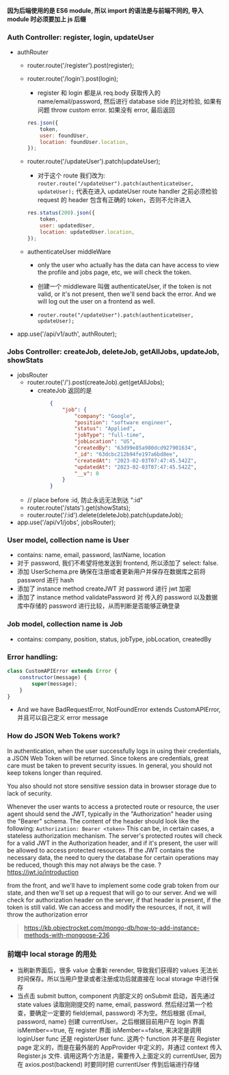 #### 因为后端使用的是 ES6 module, 所以 import 的语法是与前端不同的, 导入 module 时必须要加上 js 后缀

### Auth Controller: register, login, updateUser

-   authRouter

    -   router.route('/register').post(register);
    -   router.route('/login').post(login);

        -   register 和 login 都是从 req.body 获取传入的 name/email/password, 然后进行 database side 的比对检验, 如果有问题 throw custom error. 如果没有 error, 最后返回

        ```js
        res.json({
            token,
            user: foundUser,
            location: foundUser.location,
        });
        ```

    -   router.route('/updateUser').patch(updateUser);

        -   对于这个 route 我们改为: `router.route("/updateUser").patch(authenticateUser, updateUser);` 代表在进入 updateUser route handler 之前必须检验 request 的 header 包含有正确的 token，否则不允许进入

        ```js
        res.status(200).json({
            token,
            user: updatedUser,
            location: updatedUser.location,
        });
        ```

    -   authenticateUser middleWare

        -   only the user who actually has the data can have access to view the profile and jobs page, etc, we will check the token.

        -   创建一个 middleware 叫做 authenticateUser, if the token is not valid, or it's not present, then we'll send back the error. And we will log out the user on a frontend as well.
        -   `router.route("/updateUser").patch(authenticateUser, updateUser);`

-   app.use('/api/v1/auth', authRouter);

### Jobs Controller: createJob, deleteJob, getAllJobs, updateJob, showStats

-   jobsRouter
    -   router.route('/').post(createJob).get(getAllJobs);
        -   createJob 返回的是
            ```json
                {
                    "job": {
                        "company": "Google",
                        "position": "software engineer",
                        "status": "Applied",
                        "jobType": "full-time",
                        "jobLocation": "US",
                        "createdBy": "63d99e85a980dcd927901634",
                        "_id": "63dcbc212b94fe197a6bd8ee",
                        "createdAt": "2023-02-03T07:47:45.542Z",
                        "updatedAt": "2023-02-03T07:47:45.542Z",
                        "__v": 0
                    }
                }
            ````
    -   // place before :id, 防止永远无法到达 ":id"
    -   router.route('/stats').get(showStats);
    -   router.route('/:id').delete(deleteJob).patch(updateJob);
-   app.use('/api/v1/jobs', jobsRouter);

### User model, collection name is User

-   contains: name, email, password, lastName, location
-   对于 password, 我们不希望将他发送到 frontend, 所以添加了 select: false.
-   添加 UserSchema.pre 确保在注册或者更新用户并保存在数据库之前将 password 进行 hash
-   添加了 instance method createJWT 对 password 进行 jwt 加密
-   添加了 instance method validatePassword 对 传入的 password 以及数据库中存储的 password 进行比较，从而判断是否能够正确登录

### Job model, collection name is Job

-   contains: company, position, status, jobType, jobLocation, createdBy

### Error handling:

```js
class CustomAPIError extends Error {
    constructor(message) {
        super(message);
    }
}
```

-   And we have BadRequestError, NotFoundError extends CustomAPIError, 并且可以自己定义 error message

### How do JSON Web Tokens work?

In authentication, when the user successfully logs in using their credentials, a JSON Web Token will be returned. Since tokens are credentials, great care must be taken to prevent security issues. In general, you should not keep tokens longer than required.

You also should not store sensitive session data in browser storage due to lack of security.

Whenever the user wants to access a protected route or resource, the user agent should send the JWT, typically in the "Authorization" header using the "Bearer" schema. The content of the header should look like the following:
`Authorization: Bearer <token>`
This can be, in certain cases, a stateless authorization mechanism. The server's protected routes will check for a valid JWT in the Authorization header, and if it's present, the user will be allowed to access protected resources. If the JWT contains the necessary data, the need to query the database for certain operations may be reduced, though this may not always be the case.
? https://jwt.io/introduction

from the front, and we'll have to implement some code grab token from our state, and then we'll set up a request that will go to our server. And we will check for authorization header on the server, if that header is present, if the token is still valid. We can access and modify the resources, if not, it will throw the authorization error

> https://kb.objectrocket.com/mongo-db/how-to-add-instance-methods-with-mongoose-236

### 前端中 local storage 的用处

-   当刷新界面后，很多 value 会重新 rerender, 导致我们获得的 values 无法长时间保存。所以当用户登录或者注册成功后就直接在 local storage 中进行保存
-   当点击 submit button, component 内部定义的 onSubmit 启动，首先通过 state values 读取刚刚提交的 name, email, password. 然后经过第一个检查，要确定一定要的 field(email, password) 不为空。然后根据 {Email, password, name} 创建 currentUser。之后根据目前用户在 login 界面 isMember==true, 在 register 界面 isMember==false, 来决定是调用 loginUser func 还是 registerUser func. 这两个 function 并不是在 Register page 定义的，而是在最外层的 AppProvider 中定义的，并通过 context 传入 Register.js 文件. 调用这两个方法是，需要传入上面定义的 currentUser, 因为在 axios.post(backend) 时要同时把 currentUser 传到后端进行存储
